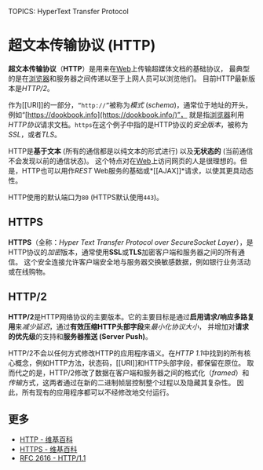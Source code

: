TOPICS: HyperText Transfer Protocol

# 超文本传输协议 (HTTP)

**超文本传输协议**（**HTTP**）是用来在[Web](/zh-hans/glossary/World_Wide_Web)上传输超媒体文档的基础协议，
最典型的是在[浏览器](/zh-hans/glossary/Web_browser)和服务器之间传递以至于上网人员可以浏览他们。
目前HTTP最新版本是*HTTP/2*。

作为[[URI]]的一部分，`“http://”`被称为*模式* (*schema*)，通常位于地址的开头，例如“[https://dookbook.info](https://dookbook.info/)”，
就是指[浏览器](/zh-hans/glossary/Web_browser)利用*HTTP协议*请求文档。`https`在这个例子中指的是HTTP协议的*安全版本*，被称为*SSL*，或者*TLS*。

HTTP是**基于文本** (所有的通信都是以纯文本的形式进行) 以及**无状态的** (当前通信不会发现以前的通信状态)。
这个特点对在[Web](/zh-hans/glossary/World_Wide_Web)上访问网页的人是很理想的。但是，HTTP也可以用作*REST* Web服务的基础或*[[AJAX]]*请求，以使其更具动态性。

HTTP使用的默认端口为`80` (HTTPS默认使用`443`)。

## HTTPS

**HTTPS**（全称：*Hyper Text Transfer Protocol over SecureSocket Layer*），是HTTP协议的*加密*版本，通常使用**SSL**或**TLS**加密客户端和服务器之间的所有通信。
这个安全连接允许客户端安全地与服务器交换敏感数据，例如银行业务活动或在线购物。

## HTTP/2

**HTTP/2**是HTTP网络协议的主要版本。它的主要目标是通过**启用请求/响应多路复用**来*减少延迟*，通过**有效压缩HTTP头部字段**来*最小化协议大小*，
并增加对**请求的优先级**的支持和**服务器推送 (Server Push)**。

HTTP/2不会以任何方式修改HTTP的应用程序语义。在*HTTP 1.1*中找到的所有核心概念，例如HTTP方法，状态码，[[URI]]和HTTP头部字段，都保留在原位。
取而代之的是，HTTP/2修改了数据在客户端和服务器之间的格式化（*framed*）和*传输*方式，这两者通过在新的二进制帧层控制整个过程以及隐藏其复杂性。
因此，所有现有的应用程序都可以不经修改地交付运行。

## 更多

- [HTTP - 维基百科](https://en.wikipedia.org/wiki/Hypertext%20Transfer%20Protocol)
- [HTTPS - 维基百科](https://en.wikipedia.org/wiki/HTTPS)
- [RFC 2616 - HTTP/1.1](https://tools.ietf.org/html/rfc2616 "Hypertext Transfer Protocol -- HTTP/1.1")
